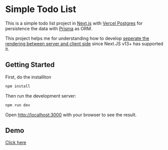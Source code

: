 # Simple Todo List

This is a simple todo list project in [Next.js](https://nextjs.org/) with [Vercel Postgres](https://vercel.com/storage/postgres) for persistence the data with [Prisma](https://www.prisma.io/docs/concepts/overview/what-is-prisma) as ORM.

This project helps me for understanding how to develop <u>seperate the rendering between server and client side</u> since Next.JS v13+ has supported it.

## Getting Started

First, do the installiton

```bash
npm install
```

Then run the development server:

```bash
npm run dev
```

Open [http://localhost:3000](http://localhost:3000) with your browser to see the result.

## Demo

[Click here](https://next-js-todo-list-xi.vercel.app)
